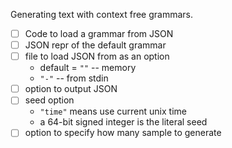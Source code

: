 Generating text with context free grammars.

* [ ] Code to load a grammar from JSON
* [ ] JSON repr of the default grammar
* [ ] file to load JSON from as an option
    * default = `""` -- memory
    * `"-"` -- from stdin
* [ ] option to output JSON
* [ ] seed option
    * `"time"` means use current unix time
    * a 64-bit signed integer is the literal seed
* [ ] option to specify how many sample to generate